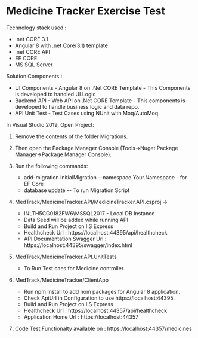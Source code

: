 # Medicine Tracker Exercise Test
Technology stack used :
* .net CORE 3.1 
* Angular 8 with .net Core(3.1) template
* .net CORE API
* EF CORE
* MS SQL Server

Solution Components :
*  UI Components - Angular 8 on .Net CORE Template - This Components is developed to handled UI Logic 
*  Backend API -  Web API  on .Net CORE Template - This components is developed to handle business logic and data repo.
*  API Unit Test - Test Cases using NUnit with Moq/AutoMoq.

In Visual Studio 2019, Open Project:

1. Remove the contents of the folder Migrations.
2. Then open the Package Manager Console (Tools->Nuget Package Manager->Package Manager Console).
3. Run the following commands:
	- add-migration InitialMigration --namespace Your.Namespace  - for EF Core
	- database update -- To run Migration Script

4. MedTrack/MedicineTracker.API/MedicineTracker.API.csproj ->
	
	- INLTH5CG0182FW6\\MSSQL2017 - Local DB Instance
	- Data Seed will be added while running API
	- Build and Run Project on IIS Express
	- Healthcheck Url : https://localhost:44395/api/healthcheck
	- API Documentation Swagger Url : https://localhost:44395/swagger/index.html
	
5. MedTrack/MedicineTracker.API.UnitTests
	- To Run Test caes for Medicine controller.
	
6. MedTrack/MedicineTracker/ClientApp
	- Run npm Install to  add nom packages for Angular 8 application.
	- Check ApiUrl in Configuration to use https://localhost:44395.
	- Build and Run Project on IIS Express
	- Healthcheck Url : https://localhost:44357/api/healthcheck
	- Application Home Url : https://localhost:44357
	
7. Code Test Functionalty available on : https://localhost:44357/medicines

	

	

	
